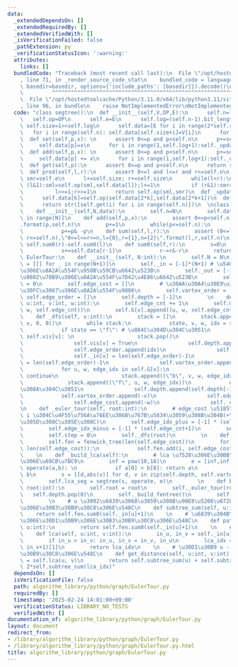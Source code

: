 ```yaml
---
data:
  _extendedDependsOn: []
  _extendedRequiredBy: []
  _extendedVerifiedWith: []
  _isVerificationFailed: false
  _pathExtension: py
  _verificationStatusIcon: ':warning:'
  attributes:
    links: []
  bundledCode: "Traceback (most recent call last):\n  File \"/opt/hostedtoolcache/Python/3.11.0/x64/lib/python3.11/site-packages/onlinejudge_verify/documentation/build.py\"\
    , line 71, in _render_source_code_stat\n    bundled_code = language.bundle(stat.path,\
    \ basedir=basedir, options={'include_paths': [basedir]}).decode()\n          \
    \         ^^^^^^^^^^^^^^^^^^^^^^^^^^^^^^^^^^^^^^^^^^^^^^^^^^^^^^^^^^^^^^^^^^^^^^^^^^^^^^^^^\n\
    \  File \"/opt/hostedtoolcache/Python/3.11.0/x64/lib/python3.11/site-packages/onlinejudge_verify/languages/python.py\"\
    , line 96, in bundle\n    raise NotImplementedError\nNotImplementedError\n"
  code: "class segtree():\n  def __init__(self,V,OP,E):\n      self.n=len(V)\n   \
    \   self.op=OP\n      self.e=E\n      self.log=(self.n-1).bit_length()\n     \
    \ self.size=1<<self.log\n      self.data=[E for i in range(2*self.size)]\n   \
    \   for i in range(self.n): self.data[self.size+i]=V[i]\n      for i in range(self.size-1,0,-1):self._update(i)\n\
    \  def set(self,p,x): \n      assert 0<=p and p<self.n\n      p+=self.size\n \
    \     self.data[p]=x\n      for i in range(1,self.log+1):self._update(p>>i)\n\
    \  def add(self,p,x): \n      assert 0<=p and p<self.n\n      p+=self.size\n \
    \     self.data[p] += x\n      for i in range(1,self.log+1):self._update(p>>i)\n\
    \  def get(self,p):\n      assert 0<=p and p<self.n\n      return self.data[p+self.size]\n\
    \  def prod(self,l,r):\n      assert 0<=l and l<=r and r<=self.n\n      sml=self.e;\
    \ smr=self.e\n      l+=self.size; r+=self.size\n      while(l<r):\n          if\
    \ (l&1):sml=self.op(sml,self.data[l]);l+=1\n          if (r&1):smr=self.op(self.data[r-1],smr);r-=1\n\
    \          l>>=1;r>>=1\n      return self.op(sml,smr)\n  def _update(self,k):\n\
    \      self.data[k]=self.op(self.data[2*k],self.data[2*k+1])\n  def __str__(self):\n\
    \      return str([self.get(i) for i in range(self.n)])\n  \nclass fenwick_tree():\n\
    \    def __init__(self,N,data):\n        self.n=N\n        self.data=[0 for i\
    \ in range(N)]\n    def add(self,p,x):\n        assert 0<=p<self.n,\"0<=p<n,p={0},n={1}\"\
    .format(p,self.n)\n        p+=1\n        while(p<=self.n):\n            self.data[p-1]+=x\n\
    \            p+=p& -p\n    def sum(self,l,r):\n        assert (0<=l and l<=r and\
    \ r<=self.n),\"0<=l<=r<=n,l={0},r={1},n={2}\".format(l,r,self.n)\n        return\
    \ self.sum0(r)-self.sum0(l)\n    def sum0(self,r):\n        s=0\n        while(r>0):\n\
    \            s+=self.data[r-1]\n            r-=r&-r\n        return s\n\nclass\
    \ EulerTour:\n    def __init__(self, N:int):\n        self.N = N\n        self.G\
    \ = [[] for _ in range(N+1)]\n        self._in = [-1]*(N+1) # \u5404\u9802\u70B9\
    \u306E\u8A2A\u554F\u958B\u59CB\u6642\u523B\n        self._out = [-1]*(N+1) # \u5404\
    \u9802\u70B9\u306E\u8A2A\u554F\u7D42\u4E86\u6642\u523B\n        self.edge_cnt\
    \ = 0\n        self.edge_cost = []\n        # \u30AA\u30A4\u30E9\u30FC\u30C4\u30A2\
    \u30FC\u3067\u306E\u8A2A\u554F\u9806\n        self.vartex_order = []\n       \
    \ self.edge_order = []\n        self.depth = [-1]\n        \n    def add_edge(self,\
    \ u:int, v:int, w:int):\n        self.edge_cnt += 1\n        self.G[u].append((v,\
    \ w, self.edge_cnt))\n        self.G[v].append((u, w, self.edge_cnt))\n    \n\
    \    def _dfs(self, v:int):\n        stack = []\n        stack.append((\"f\",\
    \ v, 0, 0))\n        while stack:\n            state, v, w, idx = stack.pop()\n\
    \            if state == \"f\": # \u884C\u304D\u304C\u3051\n                if\
    \ self.vis[v]: \n                    stack.pop()\n                    continue\n\
    \                self.vis[v] = True\n                self.depth.append(self.depth[-1]+1)\n\
    \                self.edge_order.append(idx)\n                self.edge_cost.append(w)\n\
    \                self._in[v] = len(self.edge_order)-1\n                self._out[v]\
    \ = len(self.edge_order)-1\n                self.vartex_order.append(v)\n    \
    \            for u, w, edge_idx in self.G[v]:\n                    if self.vis[u]:\
    \ continue\n                    stack.append((\"b\", v, w, edge_idx))\n      \
    \              stack.append((\"f\", u, w, edge_idx))\n            else: # \u5E30\
    \u308A\u304C\u3051\n                self.depth.append(self.depth[-1]-1)\n    \
    \            self.vartex_order.append(-v)\n                self.edge_order.append(-idx)\n\
    \                self.edge_cost.append(-w)\n                self._out[v] = len(self.edge_order)-1\n\
    \n    def _euler_tour(self, root:int):\n        # edge_cost \u5185\u3067\u8FBA\
    \ i \u304C\u4F55\u756A\u76EE\u306B\u767B\u5834\u3059\u308B\u304B(+\u3068-\u3067\
    \u305D\u308C\u305E\u308C)\n        self.edge_idx_plus = [-1] * (self.edge_cnt+1)\n\
    \        self.edge_idx_minus = [-1] * (self.edge_cnt+1)\n        self.vis = [False]*(self.N+1)\n\
    \        self.step = 0\n        self._dfs(root)\n        \n    def _build_fentree(self):\n\
    \        self.fen = fenwick_tree(len(self.edge_cost))\n        for i in range(1,\
    \ len(self.edge_cost)):\n            self.fen.add(i, self.edge_cost[i])\n    \
    \    \n    def _build_lca(self):\n        # lca \u7528\u306E\u30BB\u30B0\u6728\
    \u306E\u69CB\u7BC9\n        inf = pow(10,18)\n        e = [inf,inf]\n        def\
    \ operate(a,b): \n            if a[0] < b[0]: return a\n            else: return\
    \ b\n        s = [[d,abs(v)] for d, v in zip(self.depth, self.vartex_order)]\n\
    \        self.lca_seg = segtree(s, operate, e)\n        \n    def build(self,\
    \ root:int):\n        self.root = root\n        self._euler_tour(root)\n     \
    \   self.depth.pop(0)\n        self._build_fentree()\n        self._build_lca()\n\
    \        \n    # u \u3092\u6839\u3068\u3059\u308B\u90E8\u5206\u6728\u306E\u8FBA\
    \u306E\u30B3\u30B9\u30C8\u306E\u548C\n    def subtree_sum(self, u:int):\n    \
    \    return self.fen.sum0(self._in[u]+1)\n    \n    # \u6839\u304B\u3089 u \u3078\
    \u306E\u30D1\u30B9\u306E\u30B3\u30B9\u30C8\u306E\u548C\n    def path_sum(self,\
    \ u:int):\n        return self.fen.sum0(self._in[u]+1)\n    \n    # lca(u, v)\n\
    \    def lca(self, u:int, v:int):\n        in_u, in_v = self._in[u], self._in[v]\n\
    \        if in_u > in_v: in_u, in_v = in_v, in_u\n        lca_idx = self.lca_seg.prod(in_u,\
    \ in_v+1)[1]\n        return lca_idx\n    \n    # \u30D1\u30B9 u - v \u306E\u30B3\
    \u30B9\u30C8\u306E\u548C\n    def get_distance(self, u:int, v:int):\n        lca_idx\
    \ = self.lca(u, v)\n        return self.subtree_sum(u) + self.subtree_sum(v) -\
    \ 2*self.subtree_sum(lca_idx)"
  dependsOn: []
  isVerificationFile: false
  path: algorithm_library/python/graph/EulerTour.py
  requiredBy: []
  timestamp: '2025-02-24 14:01:00+09:00'
  verificationStatus: LIBRARY_NO_TESTS
  verifiedWith: []
documentation_of: algorithm_library/python/graph/EulerTour.py
layout: document
redirect_from:
- /library/algorithm_library/python/graph/EulerTour.py
- /library/algorithm_library/python/graph/EulerTour.py.html
title: algorithm_library/python/graph/EulerTour.py
---
```

